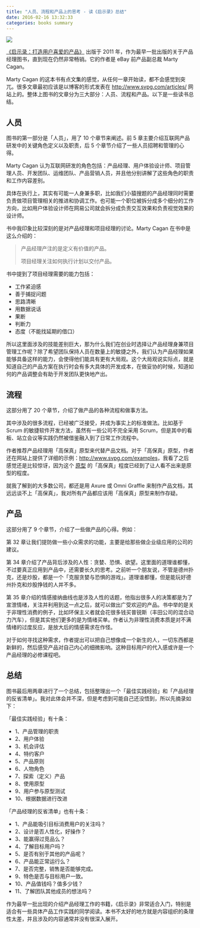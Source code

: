```yaml
---
title: "人员、流程和产品上的思考 - 读《启示录》总结"
date: 2016-02-16 13:32:33
categories: books summary
---
```


![](http://img12.360buyimg.com/n1/jfs/t640/134/203561693/178183/b1f2b244/54562358Nb9bef513.jpg)

[《启示录：打造用户喜爱的产品》](http://item.jd.com/10628082.html) 出版于 2011 年，作为最早一批出版的关于产品经理图书，直到现在仍然非常畅销。它的作者是 eBay 前产品副总裁 Marty Cagan。

Marty Cagan 的这本书有点文集的感觉，从任何一章开始读，都不会感觉到突兀。很多文章最初应该是以博客的形式发表在 <http://www.svpg.com/articles/> 网站上的。整体上图书的文章分为三大部分：人员、流程和产品。以下是一些读书总结。

## 人员

图书的第一部分是「人员」，用了 10 个章节来阐述。前 5 章主要介绍互联网产品研发中的关键角色定义以及职责，后 5 个章节介绍了一些人员招聘和管理的心得。

Marty Cagan 认为互联网研发的角色包括：产品经理、用户体验设计师、项目管理人员、开发团队、运维团队、产品营销人员，并且他分别讲解了这些角色的职责和工作内容差别。

具体在执行上，其实有可能一人身兼多职，比如我们小猿搜题的产品经理同时需要负责做项目管理相关的推进和协调工作。也可能一个职位被拆分成多个细分的工作方向，比如用户体验设计师在网易公司就会拆分成负责交互效果和负责视觉效果的设计师。

书中我印象比较深刻的是对产品经理和项目经理的讨论。Marty Cagan 在书中是这么介绍的：

> 产品经理产注的是定义有价值的产品。
>
> 项目经理关注如何执行计划以交付产品。

书中提到了项目经理需要的能力包括：

 * 工作紧迫感
 * 善于捕捉问题
 * 思路清晰
 * 用数据说话
 * 果断
 * 判断力
 * 态度（不能找延期的借口）

所以这里面涉及的技能差别巨大，那为什么我们在创业时选择让产品经理身兼项目管理工作呢？除了希望团队保持人员在数量上的敏捷之外，我们认为产品经理如果能够具备这样的能力，会使得他们能具有更有大局观。这个大局观说实际点，就是知道自己的产品方案在执行时会有多大具体的开发成本，在做妥协的时候，知道如何的产品调整会有助于开发团队更快地产出。

## 流程

这部分用了 20 个章节，介绍了做产品的各种流程和做事方法。

其中涉及的很多流程，已经被广泛接受，并成为事实上的标准做法。比如基于 Scrum 的敏捷软件开发方法，虽然有一些公司不完全采用 Scrum，但是其中的看板、站立会议等实践仍然被借鉴融入到了日常工作流程中。

作者推荐产品经理用「高保真」原型来代替产品文档。对于「高保真」原型，作者还在网站上提供了详细的示例：<http://www.svpg.com/examples>，我看了之后感觉还是比较惊讶，因为这个 [原型](http://www.svpg.com/assets/Files/Prototype.zip) 的「高保真」程度已经到了让人看不出来是原型的程度。

就我了解到的大多数公司，都还是用 Axure 或 Omni Graffle 来制作产品文档，其远远谈不上「高保真」，我对所有产品都应该用「高保真」原型来制作存疑。

## 产品

这部分用了 9 个章节，介绍了一些做产品的心得。例如：

第 32 章让我们提防做一些小众需求的功能，主要是给那些做企业级应用的公司的建议。

第 34 章介绍了产品背后涉及的人性：贪婪、恐惧、欲望。这里面的道理谁都懂，不过要真正应用到产品中，还需要长久的思考。之前听一个朋友说，不管是德州扑克，还是炒股，都是一个「克服贪婪与恐惧的游戏」。道理谁都懂，但是能玩好德州扑克和炒股挣钱的人并不多。

第 35 章介绍的情感接纳曲线也是涉及人性的话题，他指出很多人的决策都是为了宣泄情绪，关注并利用到这一点之后，就可以做出广受欢迎的产品。书中举的是关于非理性消费的例子，比如环保主义者就会花很多钱买普锐斯（丰田公司的混合动力汽车），但是其实他们更多的是为情绪买单。作者认为非理性消费本质是对不满情绪的过度反应，是放大后的情感需求在作怪。

对于如何寻找这种需求，作者提出可以把自己想像成一个新生的人，一切东西都是新鲜的，然后感受产品对自己内心的细微影响。这种目标用户的代入感或许是一个产品经理的必修课程吧。

## 总结

图书最后用两章进行了一个总结，包括整理出一个「最佳实践经验」和「产品经理的反省清单」。我对此体会并不深，但是考虑到可能自己还没悟到，所以先摘录如下：

「最佳实践经验」有十条：

 * 1、产品管理的职责
 * 2、用户体验
 * 3、机会评估
 * 4、特约客户
 * 5、产品原则
 * 6、人物角色
 * 7、探索（定义）产品
 * 8、使用原型
 * 9、用户参与原型测试
 * 10、根据数据进行改进


「产品经理的反省清单」也有十条：

 * 1、产品能吸引目标消费用户的关注吗？
 * 2、设计是否人性化，好操作？
 * 3、能赢得过竞品么？
 * 4、了解目标用户吗？
 * 5、是否有别于其他的产品呢？
 * 6、产品能正常运行么？
 * 7、是否完整，销售是否能够完成。
 * 9、特色是否与目标用户一致。
 * 10、产品值钱吗？值多少钱？
 * 11、了解团队其他成员的想法吗？

作为最早一批出现的介绍产品经理工作的书籍，《启示录》非常适合入门，特别是适合有一些具体产品工作实践的同学阅读。本书不太好的地方就是内容组织的条理性太差，并且涉及的内容通常并没有很深入展开。
